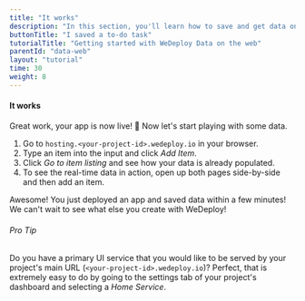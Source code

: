```yaml
---
title: "It works"
description: "In this section, you'll learn how to save and get data on the web using the WeDeploy API Client."
buttonTitle: "I saved a to-do task"
tutorialTitle: "Getting started with WeDeploy Data on the web"
parentId: "data-web"
layout: "tutorial"
time: 30
weight: 8
---
```


#### It works

Great work, your app is now live! 🚀 Now let's start playing with some data.

1. Go to `hosting.<your-project-id>.wedeploy.io` in your browser.
2. Type an item into the input and click _Add Item_.
3. Click _Go to item listing_ and see how your data is already populated.
4. To see the real-time data in action, open up both pages side-by-side and then add an item.

Awesome! You just deployed an app and saved data within a few minutes! We can't wait to see what else you create with WeDeploy! 


<aside>

###### <span class="icon-16-star"></span> Pro Tip

Do you have a primary UI service that you would like to be served by your project's main URL (`<your-project-id>.wedeploy.io`)? Perfect, that is extremely easy to do by going to the settings tab of your project's dashboard and selecting a _Home Service_.

</aside>
